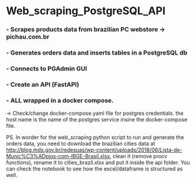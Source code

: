 # Web_scraping_PostgreSQL_API

### - Scrapes products data from brazilian PC webstore -> pichau.com.br

### - Generates orders data and inserts tables in a PostgreSQL db

### - Connects to PGAdmin GUI

### - Create an API (FastAPI)

### - ALL wrapped in a docker compose.

-> Check/change docker-compose.yaml file for postgres credentials. the host name is the name of the postgres service insine the docker-compose file.

PS. In worder for the web_scraping python script to run and generate the orders data, you need to download the brazilian cities data at http://blog.mds.gov.br/redesuas/wp-content/uploads/2018/06/Lista-de-Munic%C3%ADpios-com-IBGE-Brasil.xlsx, clean it (remove procv functions), rename it to cities_brazil.xlsx and put it inside the api folder. You can check the notebook to see how the excel/dataframe is structured as well.
